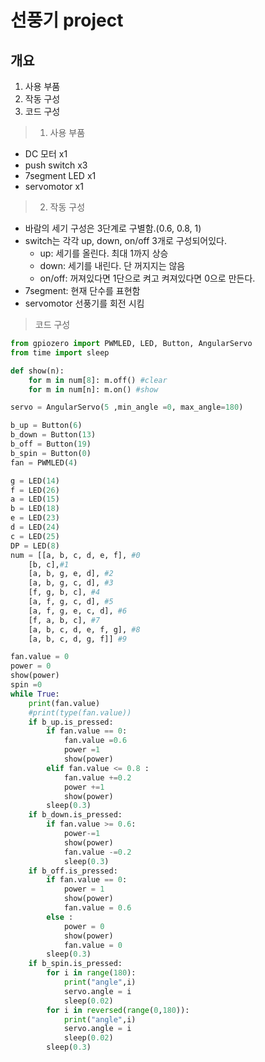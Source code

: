 # 선풍기 project

## 개요
1. 사용 부품
2. 작동 구성
3. 코드 구성

> 1. 사용 부품
   - DC 모터 x1
   - push switch x3 
   - 7segment LED x1
   - servomotor x1
> 2. 작동 구성
-   바람의 세기 구성은 3단계로 구별함.(0.6, 0.8, 1)
- switch는 각각 up, down, on/off 3개로 구성되어있다.
  - up: 세기를 올린다. 최대 1까지 상승
  - down: 세기를 내린다. 단 꺼지지는 않음
  - on/off: 꺼져있다면 1단으로 켜고 켜져있다면 0으로 만든다.
- 7segment: 현재 단수를 표현함
- servomotor 선풍기를 회전 시킴
> 코드 구성

```py
from gpiozero import PWMLED, LED, Button, AngularServo
from time import sleep

def show(n):
    for m in num[8]: m.off() #clear
    for m in num[n]: m.on() #show 

servo = AngularServo(5 ,min_angle =0, max_angle=180)

b_up = Button(6)
b_down = Button(13)
b_off = Button(19)
b_spin = Button(0)
fan = PWMLED(4)

g = LED(14)
f = LED(26)
a = LED(15)
b = LED(18)
e = LED(23)
d = LED(24)
c = LED(25)
DP = LED(8)
num = [[a, b, c, d, e, f], #0
    [b, c],#1
    [a, b, g, e, d], #2
    [a, b, g, c, d], #3
    [f, g, b, c], #4
    [a, f, g, c, d], #5
    [a, f, g, e, c, d], #6
    [f, a, b, c], #7 
    [a, b, c, d, e, f, g], #8
    [a, b, c, d, g, f]] #9

fan.value = 0
power = 0
show(power)
spin =0
while True:
    print(fan.value)
    #print(type(fan.value))
    if b_up.is_pressed:
        if fan.value == 0:
            fan.value =0.6
            power =1
            show(power)
        elif fan.value <= 0.8 :
            fan.value +=0.2
            power +=1
            show(power)
        sleep(0.3)
    if b_down.is_pressed:
        if fan.value >= 0.6:
            power-=1
            show(power)
            fan.value -=0.2
            sleep(0.3)
    if b_off.is_pressed:
        if fan.value == 0:
            power = 1
            show(power)
            fan.value = 0.6
        else :
            power = 0
            show(power)
            fan.value = 0
        sleep(0.3)
    if b_spin.is_pressed: 
        for i in range(180):
            print("angle",i)
            servo.angle = i
            sleep(0.02)
        for i in reversed(range(0,180)):
            print("angle",i)
            servo.angle = i
            sleep(0.02)   
        sleep(0.3)
        
```